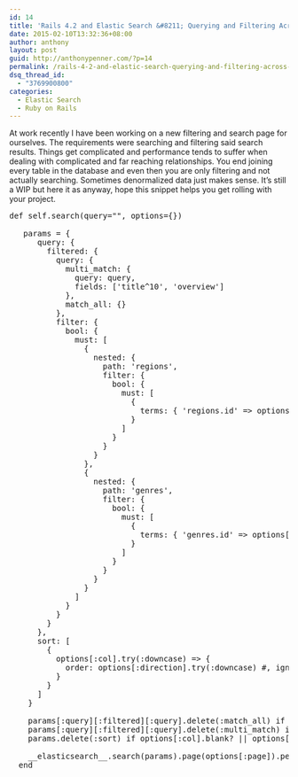 ```yaml
---
id: 14
title: 'Rails 4.2 and Elastic Search &#8211; Querying and Filtering Across Multiple Nested Models'
date: 2015-02-10T13:32:36+08:00
author: anthony
layout: post
guid: http://anthonypenner.com/?p=14
permalink: /rails-4-2-and-elastic-search-querying-and-filtering-across-multiple-nested-models/
dsq_thread_id:
  - "3769900800"
categories:
  - Elastic Search
  - Ruby on Rails
---
```

At work recently I have been working on a new filtering and search page for ourselves. The requirements were searching and filtering said search results. Things get complicated and performance tends to suffer when dealing with complicated and far reaching relationships. You end joining every table in the database and even then you are only filtering and not actually searching. Sometimes denormalized data just makes sense. It&#8217;s still a WIP but here it as anyway, hope this snippet helps you get rolling with your project.

<pre>def self.search(query="", options={})

   params = {
      query: {
        filtered: {
          query: {
            multi_match: {
              query: query,
              fields: ['title^10', 'overview']
            },
            match_all: {}
          },
          filter: {
            bool: {
              must: [
                {
                  nested: {
                    path: 'regions',
                    filter: {
                      bool: {
                        must: [
                          {
                            terms: { 'regions.id' =&gt; options[:regions] }
                          }
                        ]
                      }
                    }
                  }
                },
                {
                  nested: {
                    path: 'genres',
                    filter: {
                      bool: {
                        must: [
                          {
                            terms: { 'genres.id' =&gt; options[:genres] }
                          }
                        ]
                      }
                    }
                  }
                }
              ]
            }
          }
        }
      },
      sort: [
        {
          options[:col].try(:downcase) =&gt; {
            order: options[:direction].try(:downcase) #, ignore_unmapped: true
          }
        }
      ]
    }

    params[:query][:filtered][:query].delete(:match_all) if query.present?
    params[:query][:filtered][:query].delete(:multi_match) if query.blank?
    params.delete(:sort) if options[:col].blank? || options[:direction].blank?

    __elasticsearch__.search(params).page(options[:page]).per(options[:limit])
  end
</pre>

&nbsp;
